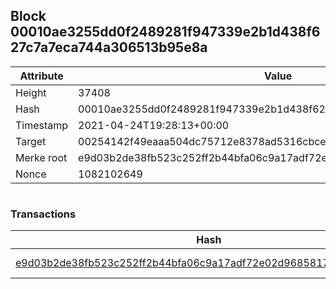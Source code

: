 ## Block 00010ae3255dd0f2489281f947339e2b1d438f627c7a7eca744a306513b95e8a

Attribute | Value
--- | ---
Height | 37408
Hash | 00010ae3255dd0f2489281f947339e2b1d438f627c7a7eca744a306513b95e8a
Timestamp | 2021-04-24T19:28:13+00:00
Target | 00254142f49eaaa504dc75712e8378ad5316cbcead634704b3734b6271167cc4
Merke root | e9d03b2de38fb523c252ff2b44bfa06c9a17adf72e02d968581735e4a31e438f
Nonce | 1082102649

```

```

### Transactions

Hash | Amount
--- | ---
[e9d03b2de38fb523c252ff2b44bfa06c9a17adf72e02d968581735e4a31e438f](e9d03b2de38fb523c252ff2b44bfa06c9a17adf72e02d968581735e4a31e438f.md) | 10.00000000 SKEPTI 
